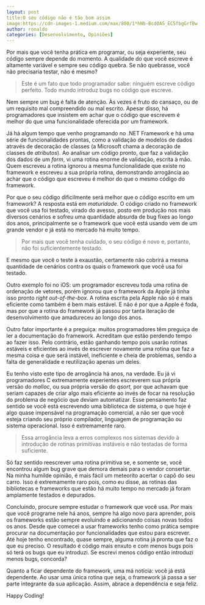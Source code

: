 ```yaml
---
layout: post
title:O seu código não é tão bom assim
image:https://cdn-images-1.medium.com/max/800/1*hNb-Bcd0AS_EC5fbgGrfBw.gif
author: ronaldo
categories: [Desenvolvimento, Opiniões]
---
```


Por mais que você tenha prática em programar, ou seja experiente, seu
código sempre depende do momento. A qualidade do que você escreve é
altamente variável e sempre seu código quebra. Se não quebrasse, você
não precisaria testar, não é mesmo?

> Este é um fato que todo programador sabe: ninguém escreve código
> perfeito. Todo mundo introduz bugs no código que escreve.

Nem sempre um bug é falta de atenção. Às vezes é fruto do cansaço, ou
de um requisito mal compreendido ou mal escrito. Apesar disso, há
programadores que insistem em achar que o código que escrevem é melhor
do que uma funcionalidade oferecida por um framework.

Já há algum tempo que venho programando no .NET Framework e há uma
série de funcionalidades prontas, como a validação de modelos de dados
através de decoração de classes (a Microsoft chama a decoração de
classes de *atributos*). Ao analisar um código pronto, que faz a
validação dos dados de um *form*, vi uma rotina enorme de validação,
escrita à mão.  Quem escreveu a rotina ignorou a mesma funcionalidade
que existe no framework e escreveu a sua própria rotina, demonstrando
arrogância ao achar que o código que escreveu é melhor do que o mesmo
código do framework.

Por que o seu código dificilmente será melhor que o código escrito em
um framework? A resposta está em *maturidade*. O código criado no
framework que você usa foi testado, virado do avesso, posto em
produção nos mais diversos cenários e sofreu uma quantidade absurda de
bug fixes ao longo dos anos, principalmente se o framework que você
está usando vem de um grande vendor e já está no mercado há muito
tempo.

> Por mais que você tenha cuidado, o seu código é novo e, portanto,
> não foi suficientemente testado.

E mesmo que você o teste à exaustão, certamente não cobrirá a mesma
quantidade de cenários contra os quais o framework que você usa foi
testado.

Outro exemplo foi no iOS: um programador escreveu toda uma rotina de
ordenação de vetores, porém ignorou que o framework da Apple já tinha
isso pronto *right out-of-the-box*. A rotina escrita pela Apple não só
é mais eficiente como também é bem mais estável. E não é por que a
Apple é foda, mas por que a rotina do framework já passou por tanta
iteração de desenvolvimento que amadureceu ao longo dos anos.

Outro fator importante é a preguiça: muitos programadores têm preguiça
de ler a documentação do framework. Acreditam que estão perdendo tempo
ao fazer isso. Pelo contrário, estão ganhando tempo pois usarão
rotinas estáveis e eficientes ao invés de escrever novamente uma
rotina que faz a mesma coisa e que será instável, ineficiente e cheia
de problemas, sendo a falta de generalidade e reutilização apenas um
deles.

Eu tenho visto este tipo de arrogância há anos, na verdade. Eu já vi
programadores C extremamente experientes escreverem sua própria versão
do *malloc*, ou sua própria versão do *qsort*, por que achavam que
seriam capazes de criar algo mais eficiente ao invés de focar na
resolução do problema de negócio que deviam automatizar. Esse
pensamento faz sentido se você está escrevendo uma biblioteca de
sistema, o que hoje é algo quase impensável na programação comercial,
a não ser que você esteja criando seu próprio compilador, linguagem de
programação ou sistema operacional. Isso é extremamente raro.

> Essa arrogância leva a erros complexos nos sistemas devido à
> introdução de rotinas primitivas instáveis e não testadas de forma
> suficiente.

Só faz sentido reescrever uma rotina primitiva se, e somente se, você
encontrou algum bug grave que demora demais para o vendor
consertar. Na minha humilde opinião, é mais fácil um meteorito acertar
o capô do seu carro. Isso é extremamente raro pois, como eu disse, as
rotinas das bibliotecas e frameworks que estão há muito tempo no
mercado já foram amplamente testados e depurados.

Concluindo, procure sempre estudar o framework que você usa. Por mais
que você programe nele há anos, sempre há algo novo para aprender,
pois os frameworks estão sempre evoluindo e adicionando coisas novas
todos os anos. Desde que comecei a usar frameworks tenho como prática
sempre procurar na documentação por funcionalidades que estou para
escrever.  Até hoje tenho encontrado, quase sempre, alguma rotina já
pronta que faz o que eu preciso. O resultado é código mais enxuto e
com menos bugs pois só terá os bugs que eu introduzi. Se escrevi menos
código então introduzi menos bugs, concorda?

Quanto a ficar dependente do framework, uma má notícia: você já está
dependente. Ao usar uma única rotina que seja, o framework já passa a
ser parte integrante da sua aplicação. Assim, abrace a dependência e
seja feliz.

Happy Coding!
